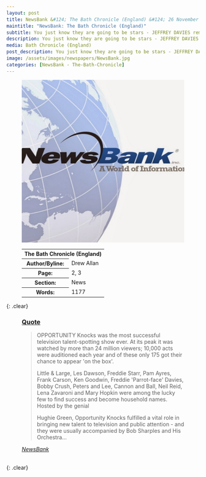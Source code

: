 ```yaml
---
layout: post
title: NewsBank &#124; The Bath Chronicle (England) &#124; 26 November 2020
maintitle: "NewsBank: The Bath Chronicle (England)"
subtitle: You just know they are going to be stars - JEFFREY DAVIES reminisces about when he met Hughie Green, host of the talent show Opportunity Knocks.
description: You just know they are going to be stars - JEFFREY DAVIES reminisces about when he met Hughie Green, host of the talent show Opportunity Knocks.
media: Bath Chronicle (England)
post_description: You just know they are going to be stars - JEFFREY DAVIES reminisces about when he met Hughie Green, host of the talent show Opportunity Knocks.
image: /assets/images/newspapers/NewsBank.jpg
categories: [NewsBank - The-Bath-Chronicle]
---
```


<figure class="fig1">
<img src="/assets/images/newspapers/NewsBank.jpg" class="full-width"/>
</figure>

<figure class="fig2">
<table>
<tr>
<th colspan="2">The Bath Chronicle (England)</th>
</tr>

<tr>
<th>Author/Byline:</th><td>Drew Allan</td>
</tr>

<tr>
<th>Page:</th><td>2, 3</td>
</tr>

<tr>
<th>Section:</th><td>News</td>
</tr>

<tr>
<th>Words:</th><td>1177</td>
</tr>

</table>
</figure>

{: .clear}

<figure class="fig3">
<h3 id="quote"><a href="#quote">Quote</a></h3>
<blockquote>
<p>OPPORTUNITY Knocks was the most successful television talent-spotting show ever. At its peak it was watched by more than 24 million viewers; 10,000 acts were auditioned each year and of these only 175 got their chance to appear 'on the box'.</p>
<p>Little & Large, Les Dawson, Freddie Starr, Pam Ayres, Frank Carson, Ken Goodwin, Freddie 'Parrot-face' Davies, Bobby Crush, Peters and Lee, Cannon and Ball, Neil Reid, Lena Zavaroni and Mary Hopkin were among the lucky few to find success and become household names. Hosted by the genial</p>
<p>Hughie Green, Opportunity Knocks fulfilled a vital role in bringing new talent to television and public attention - and they were usually accompanied by Bob Sharples and His Orchestra...</p>
</blockquote>
<cite><a href="https://infoweb.newsbank.com/apps/news/openurl?ctx_ver=z39.88-2004&rft_id=info%3Asid/infoweb.newsbank.com&svc_dat=UKNB&req_dat=55CA6C602C984FD8A3DCC6AF6BF4AE70&rft_val_format=info%3Aofi/fmt%3Akev%3Amtx%3Actx&rft_dat=document_id%3Anews%252F17EFC8E2F60D18E0">NewsBank</a></cite>
</figure>

<br />{: .clear}

